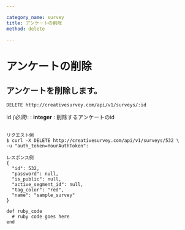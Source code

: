 ```yaml
---

category_name: survey
title: アンケートの削除
method: delete

---
```


# アンケートの削除

## アンケートを削除します。

`DELETE http://creativesurvey.com/api/v1/surveys/:id`

id _(必須)_:
: __integer__
: 削除するアンケートのid

~~~

リクエスト例
$ curl -X DELETE http://creativesurvey.com/api/v1/surveys/532 \
-u "auth_token=YourAuthToken":

レスポンス例
{
  "id": 532,
  "password": null,
  "is_public": null,
  "active_segment_id": null,
  "tag_color": "red",
  "name": "sample_survey"
}
~~~

~~~
def ruby_code
  # ruby code goes here
end
~~~

